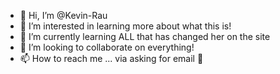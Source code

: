 - 👋 Hi, I’m @Kevin-Rau
- 👀 I’m interested in learning more about what this is!
- 🌱 I’m currently learning ALL that has changed her on the site
- 💞️ I’m looking to collaborate on everything!
- 📫 How to reach me ... via asking for email 🖖 

<!---
Kevin-Rau/Kevin-Rau is a ✨ special ✨ repository because its `README.md` (this file) appears on your GitHub profile.
You can click the Preview link to take a look at your changes.
--->
